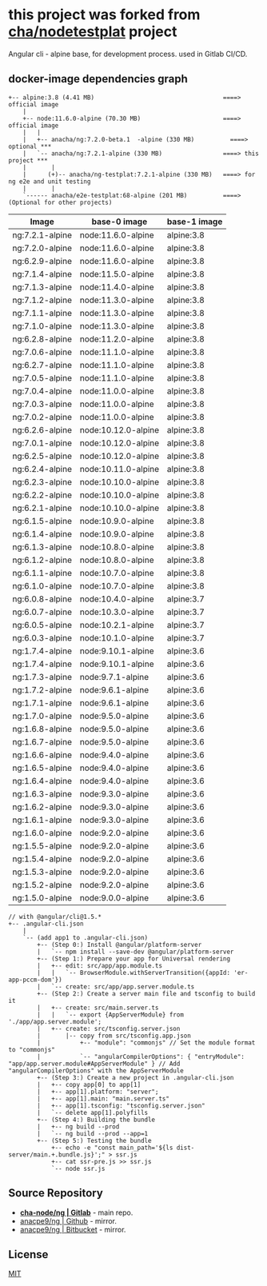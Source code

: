 # this project was forked from __**[cha/nodetestplat](https://lab.er.co.th/cha/nodetestplat)**__ project

Angular cli - alpine base, for development process.
used in Gitlab CI/CD.

## docker-image dependencies graph

```text
+-- alpine:3.8 (4.41 MB)                                    ====> official image
    |
    +-- node:11.6.0-alpine (70.30 MB)                       ====> official image
    |   |
    |   +-- anacha/ng:7.2.0-beta.1  -alpine (330 MB)          ====> optional ***
    |   `-- anacha/ng:7.2.1-alpine (330 MB)                 ====> this project ***
    |       |
    |      (+)-- anacha/ng-testplat:7.2.1-alpine (330 MB)   ====> for ng e2e and unit testing
    |       |
    `------ anacha/e2e-testplat:68-alpine (201 MB)          ====> (Optional for other projects)
```

| Image           | base-0 image        | base-1 image |
| --------------- | ------------------- | ------------ |
| ng:7.2.1-alpine | node:11.6.0-alpine  | alpine:3.8   |
| ng:7.2.0-alpine | node:11.6.0-alpine  | alpine:3.8   |
| ng:6.2.9-alpine | node:11.6.0-alpine  | alpine:3.8   |
| ng:7.1.4-alpine | node:11.5.0-alpine  | alpine:3.8   |
| ng:7.1.3-alpine | node:11.4.0-alpine  | alpine:3.8   |
| ng:7.1.2-alpine | node:11.3.0-alpine  | alpine:3.8   |
| ng:7.1.1-alpine | node:11.3.0-alpine  | alpine:3.8   |
| ng:7.1.0-alpine | node:11.3.0-alpine  | alpine:3.8   |
| ng:6.2.8-alpine | node:11.2.0-alpine  | alpine:3.8   |
| ng:7.0.6-alpine | node:11.1.0-alpine  | alpine:3.8   |
| ng:6.2.7-alpine | node:11.1.0-alpine  | alpine:3.8   |
| ng:7.0.5-alpine | node:11.1.0-alpine  | alpine:3.8   |
| ng:7.0.4-alpine | node:11.0.0-alpine  | alpine:3.8   |
| ng:7.0.3-alpine | node:11.0.0-alpine  | alpine:3.8   |
| ng:7.0.2-alpine | node:11.0.0-alpine  | alpine:3.8   |
| ng:6.2.6-alpine | node:10.12.0-alpine | alpine:3.8   |
| ng:7.0.1-alpine | node:10.12.0-alpine | alpine:3.8   |
| ng:6.2.5-alpine | node:10.12.0-alpine | alpine:3.8   |
| ng:6.2.4-alpine | node:10.11.0-alpine | alpine:3.8   |
| ng:6.2.3-alpine | node:10.10.0-alpine | alpine:3.8   |
| ng:6.2.2-alpine | node:10.10.0-alpine | alpine:3.8   |
| ng:6.2.1-alpine | node:10.10.0-alpine | alpine:3.8   |
| ng:6.1.5-alpine | node:10.9.0-alpine  | alpine:3.8   |
| ng:6.1.4-alpine | node:10.9.0-alpine  | alpine:3.8   |
| ng:6.1.3-alpine | node:10.8.0-alpine  | alpine:3.8   |
| ng:6.1.2-alpine | node:10.8.0-alpine  | alpine:3.8   |
| ng:6.1.1-alpine | node:10.7.0-alpine  | alpine:3.8   |
| ng:6.1.0-alpine | node:10.7.0-alpine  | alpine:3.8   |
| ng:6.0.8-alpine | node:10.4.0-alpine  | alpine:3.7   |
| ng:6.0.7-alpine | node:10.3.0-alpine  | alpine:3.7   |
| ng:6.0.5-alpine | node:10.2.1-alpine  | alpine:3.7   |
| ng:6.0.3-alpine | node:10.1.0-alpine  | alpine:3.7   |
| ng:1.7.4-alpine | node:9.10.1-alpine  | alpine:3.6   |
| ng:1.7.4-alpine | node:9.10.1-alpine  | alpine:3.6   |
| ng:1.7.3-alpine | node:9.7.1-alpine   | alpine:3.6   |
| ng:1.7.2-alpine | node:9.6.1-alpine   | alpine:3.6   |
| ng:1.7.1-alpine | node:9.6.1-alpine   | alpine:3.6   |
| ng:1.7.0-alpine | node:9.5.0-alpine   | alpine:3.6   |
| ng:1.6.8-alpine | node:9.5.0-alpine   | alpine:3.6   |
| ng:1.6.7-alpine | node:9.5.0-alpine   | alpine:3.6   |
| ng:1.6.6-alpine | node:9.4.0-alpine   | alpine:3.6   |
| ng:1.6.5-alpine | node:9.4.0-alpine   | alpine:3.6   |
| ng:1.6.4-alpine | node:9.4.0-alpine   | alpine:3.6   |
| ng:1.6.3-alpine | node:9.3.0-alpine   | alpine:3.6   |
| ng:1.6.2-alpine | node:9.3.0-alpine   | alpine:3.6   |
| ng:1.6.1-alpine | node:9.3.0-alpine   | alpine:3.6   |
| ng:1.6.0-alpine | node:9.2.0-alpine   | alpine:3.6   |
| ng:1.5.5-alpine | node:9.2.0-alpine   | alpine:3.6   |
| ng:1.5.4-alpine | node:9.2.0-alpine   | alpine:3.6   |
| ng:1.5.3-alpine | node:9.2.0-alpine   | alpine:3.6   |
| ng:1.5.2-alpine | node:9.2.0-alpine   | alpine:3.6   |
| ng:1.5.0-alpine | node:9.0.0-alpine   | alpine:3.6   |

```text
// with @angular/cli@1.5.*
+-- .angular-cli.json
    |
    `-- (add app1 to .angular-cli.json)
        +-- (Step 0:) Install @angular/platform-server
        |   `-- npm install --save-dev @angular/platform-server
        +-- (Step 1:) Prepare your app for Universal rendering
        |   +-- edit: src/app/app.module.ts
        |   |   `-- BrowserModule.withServerTransition({appId: 'er-app-pccm-dom'})
        |   `-- create: src/app/app.server.module.ts
        +-- (Step 2:) Create a server main file and tsconfig to build it
        |   +-- create: src/main.server.ts
        |   |   `-- export {AppServerModule} from './app/app.server.module';
        |   +-- create: src/tsconfig.server.json
        |       |-- copy from src/tsconfig.app.json
        |           +-- "module": "commonjs" // Set the module format to "commonjs"
        |           `-- "angularCompilerOptions": { "entryModule": "app/app.server.module#AppServerModule" } // Add "angularCompilerOptions" with the AppServerModule
        +-- (Step 3:) Create a new project in .angular-cli.json
        |   +-- copy app[0] to app[1]
        |   +-- app[1].platform: "server";
        |   +-- app[1].main: "main.server.ts"
        |   +-- app[1].tsconfig: "tsconfig.server.json"
        |   `-- delete app[1].polyfills
        +-- (Step 4:) Building the bundle
        |   +-- ng build --prod
        |   `-- ng build --prod --app=1
        +-- (Step 5:) Testing the bundle
            +-- echo -e "const main_path='${ls dist-server/main.+.bundle.js}';" > ssr.js
            +-- cat ssr-pre.js >> ssr.js
            `-- node ssr.js
```

## Source Repository

- [**cha-node/ng | Gitlab**](https://gitlab.com/cha-node/ng) - main repo.
- [anacpe9/ng | Github](https://github.com/anacpe9/ng) - mirror.
- [anacpe9/ng | Bitbucket](https://bitbucket.org/anacpe9/ng) - mirror.

## License

[MIT](LICENSE)
